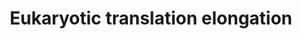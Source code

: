 ---
annotations:
- type: Pathway Ontology
  value: translation elongation pathway
authors:
- MaintBot
- AlexanderPico
- ReactomeTeam
- Anwesha
- Eweitz
description: 'The translation elongation cycle adds one amino acid at a time to a
  growing polypeptide according to the sequence of codons found in the mRNA. The next
  available codon on the mRNA is exposed in the aminoacyl-tRNA (aa-tRNA) binding site
  (A site) on the 30S subunit.<br>A: Ternary complexes of aa -tRNA:eEF1A:GTP enter
  the ribosome and  enable the anticodon of the tRNA to make a codon/anticodon interaction
  with the A-site codon of the mRNA. B: Upon cognate recognition, the eEF1A:GTP is
  brought into the GTPase activating center of the ribosome, GTP is hydrolyzed and
  eEF1A:GDP leaves the ribosome. C: The peptidyl transferase center of ribosome catalyses
  the formation of a peptide bond between the incoming amino acid and the peptide
  found in the peptidyl-tRNA binding site (P site). D: In the pre-translocation state
  of the ribosome, the eEF2:GTP enters the ribosome, physically translocating the
  peptidyl-tRNA out of the A site to P site and leaves the ribosome eEF2:GDP. This
  action of eEF2:GTP accounts for the precise movement of the mRNA by 3 nucleotides.Consequently,
  deacylated tRNA is shifted to the E site.  A ribosome associated ATPase activity
  is proposed to stimulate the release of deacylated tRNA from the E site subsequent
  to translocation (Elskaya et al., 1991). In this post-translocation state, the ribosome
  is now ready to receive a new ternary complex.<br>This process is illustrated below
  with: an amino acyl-tRNA with an amino acid, a peptidyl-tRNA with a growing peptide,
  a deacylated tRNA with an -OH, and a ribosome with A,P and E sites to accommodate
  these three forms of tRNA.  View original pathway at [http://www.reactome.org/PathwayBrowser/#DIAGRAM=156842
  Reactome].'
last-edited: 2021-05-22
organisms:
- Homo sapiens
redirect_from:
- /index.php/Pathway:WP1811
- /instance/WP1811
schema-jsonld:
- '@context': https://schema.org/
  '@id': https://wikipathways.github.io/pathways/WP1811.html
  '@type': Dataset
  creator:
    '@type': Organization
    name: WikiPathways
  description: 'The translation elongation cycle adds one amino acid at a time to
    a growing polypeptide according to the sequence of codons found in the mRNA. The
    next available codon on the mRNA is exposed in the aminoacyl-tRNA (aa-tRNA) binding
    site (A site) on the 30S subunit.<br>A: Ternary complexes of aa -tRNA:eEF1A:GTP
    enter the ribosome and  enable the anticodon of the tRNA to make a codon/anticodon
    interaction with the A-site codon of the mRNA. B: Upon cognate recognition, the
    eEF1A:GTP is brought into the GTPase activating center of the ribosome, GTP is
    hydrolyzed and eEF1A:GDP leaves the ribosome. C: The peptidyl transferase center
    of ribosome catalyses the formation of a peptide bond between the incoming amino
    acid and the peptide found in the peptidyl-tRNA binding site (P site). D: In the
    pre-translocation state of the ribosome, the eEF2:GTP enters the ribosome, physically
    translocating the peptidyl-tRNA out of the A site to P site and leaves the ribosome
    eEF2:GDP. This action of eEF2:GTP accounts for the precise movement of the mRNA
    by 3 nucleotides.Consequently, deacylated tRNA is shifted to the E site.  A ribosome
    associated ATPase activity is proposed to stimulate the release of deacylated
    tRNA from the E site subsequent to translocation (Elskaya et al., 1991). In this
    post-translocation state, the ribosome is now ready to receive a new ternary complex.<br>This
    process is illustrated below with: an amino acyl-tRNA with an amino acid, a peptidyl-tRNA
    with a growing peptide, a deacylated tRNA with an -OH, and a ribosome with A,P
    and E sites to accommodate these three forms of tRNA.  View original pathway at
    [http://www.reactome.org/PathwayBrowser/#DIAGRAM=156842 Reactome].'
  keywords:
  - eEF1B complex
  - 'RPS23 '
  - 'RPL17 '
  - 'RPS9 '
  - GTP
  - 80S
  - 'RPL29 '
  - 'Leu-tRNA(Leu) '
  - EEF1D
  - 'Ala-tRNA(Ala) '
  - Ribosome:mRNA:peptidyl-tRNA with elongating peptide
  - eEF1A:GDP
  - tRNA:mRNA:eEF1A:GTP
  - 'RPL24 '
  - Pi
  - 80S ribosome
  - 'RPS17 '
  - eEF2:GTP
  - 'RPS14 '
  - 'Asp-tRNA(Asp) '
  - '5.8S rRNA '
  - 'RPL5 '
  - 'RPL3 '
  - 'Glu-tRNA(Glu) '
  - 'RPL32 '
  - 'RPL37A '
  - 'RPL36 '
  - 'RPL18 '
  - 'Cys-tRNA(Cys) '
  - 'EEF1A2 '
  - eEF1A:GTP
  - 'RPS29 '
  - 'RPS6 '
  - 'EEF1A1P5 '
  - 'RPL38 '
  - 'RPL21 '
  - 'RPS7 '
  - Aminoacyl-tRNA
  - 'RPSA '
  - 'EEF2 '
  - 'RPL13 '
  - 'RPL39 '
  - 'RPL40 '
  - 'Pro-tRNA(Pro) '
  - 'RPS28 '
  - 'RPS26 '
  - 'RPLP0 '
  - 'Phe-tRNA(Phe) '
  - 'GDP '
  - 'RPS5 '
  - 'RPL26L1 '
  - 'RPL8 '
  - 'mRNA '
  - 'RPL36A '
  - '28S rRNA '
  - 'RPL14 '
  - 'RPL31 '
  - 'EEF1G '
  - 'Met-tRNAi '
  - 'RPS27 '
  - 'RPS16 '
  - 'RPL10L '
  - 'RPS25 '
  - 'Met-tRNA(Met) '
  - 'RPS24 '
  - 'EEF1D '
  - 'RPL39L '
  - 80S:aminoacyl
  - 'RPL28 '
  - 'RPL23A '
  - 'RPL10A '
  - 'Gln-tRNA(Gln) '
  - 'RPL36AL '
  - 'Tyr-tRNA(Tyr) '
  - 'Lys-tRNA(Lys) '
  - 'RPL15 '
  - 'RPS21 '
  - 'EEF1A1 '
  - complex
  - 'Ser-tRNA(Ser) '
  - 'RPL27 '
  - 'RPL35 '
  - 'RPL11 '
  - 'RPL12 '
  - 'RPL6 '
  - 'RPS15A '
  - 'RPL35A '
  - 'FAU '
  - 'RPL26 '
  - 'RPLP2 '
  - EEF1A1
  - 'Ile-tRNA(Ile) '
  - 'RPLP1 '
  - 'RPL18A '
  - 'RPS20 '
  - EEF1B2
  - 'RPL4 '
  - 'RPL7 '
  - 'His-tRNA(His) '
  - 'RPL7A '
  - 'RPS8 '
  - 'RPL27A '
  - eEF1B:GDP exchange
  - 'peptidyl-tRNA with elongated peptide '
  - 'RPS12 '
  - 'RPL30 '
  - with growing
  - 'RPS4Y2 '
  - 'RPS3A '
  - 'RPS19 '
  - 'Gly-tRNA(Gly) '
  - 'GTP '
  - 'Val-tRNA(Val) '
  - 'EEF1B2 '
  - EEF1G
  - 'RPS2 '
  - 'RPS4Y1 '
  - Elongation complex
  - 'RPL22L1 '
  - 'RPL9 '
  - 'RPL34 '
  - 80S:Met-tRNAi:mRNA:aminoacyl-tRNA
  - 'RPS27A(77-156) '
  - 'RPS3 '
  - '18S rRNA '
  - EEF2
  - eEF1A:GTP:aminoacyl-tRNA complex
  - 'RPL41 '
  - 'RPS15 '
  - 'Arg-tRNA(Arg) '
  - 'RPL19 '
  - 'RPL22 '
  - eEF2:GDP
  - 'RPS13 '
  - 'Thr-tRNA(Thr) '
  - 'RPL3L '
  - 'Trp-tRNA(Trp) '
  - 'RPS10 '
  - 'RPS27L '
  - peptide chain
  - 'RPS11 '
  - 'RPS18 '
  - EEF1A1-like proteins
  - 'RPL13A '
  - 'RPL10 '
  - 'RPL23 '
  - '5S rRNA '
  - 'RPL37 '
  - 'Asn-tRNA(Asn) '
  - 'RPS4X '
  - 80S:Met-tRNAi:mRNA
  license: CC0
  name: Eukaryotic translation elongation
seo: CreativeWork
title: Eukaryotic translation elongation
wpid: WP1811
---